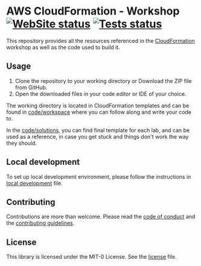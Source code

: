 <h1>
AWS CloudFormation - Workshop
<br>
    <a href="https://cfn101.workshop.aws"><img src="https://img.shields.io/website-up-down-green-red/http/cfn101.workshop.aws.svg" alt="WebSite status"></a>
    <a href="https://github.com/aws-samples/cfn101-workshop/actions"><img src="https://github.com/aws-samples/cfn101-workshop/workflows/Unit%20Tests/badge.svg" alt="Tests status"></a>
</h1>

This repository provides all the resources referenced in the [CloudFormation](https://cfn101.workshop.aws/) workshop as
well as the code used to build it.

## Usage
1. Clone the repository to your working directory or Download the ZIP file from GitHub.
2. Open the downloaded files in your code editor or IDE of your choice.

The working directory is located in CloudFormation templates and can be found in [code/workspace](code/workspace)
where you can follow along and write your code to.

In the [code/solutions](code/solutions), you can find final template for each lab, and can be used as a reference,
in case you get stuck and things don't work the way they should.

## Local development
To set up local development environment, please follow the instructions in
[local development](docs/LOCAL_DEVELOPMENT.md) file.

## Contributing
Contributions are more than welcome. Please read the [code of conduct](CODE_OF_CONDUCT.md) and the
[contributing guidelines](CONTRIBUTING.md).

## License
This library is licensed under the MIT-0 License. See the [license](LICENSE) file.
